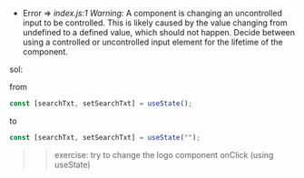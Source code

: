 - Error => _index.js:1 Warning:_ A component is changing an uncontrolled input to be controlled. This is likely caused by the value changing from undefined to a defined value, which should not happen. Decide between using a controlled or uncontrolled input element for the lifetime of the component.

sol:

from

```js
const [searchTxt, setSearchTxt] = useState();
```

to

```js
const [searchTxt, setSearchTxt] = useState("");
```

> > exercise: try to change the logo component onClick (using useState)
